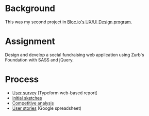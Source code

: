 <h1>Background</h1>
<p>This was my second project in <a href="https://www.bloc.io/ux-design-bootcamp" target="_blank">Bloc.io's UX/UI Design program</a>.</p>

<h1>Assignment</h1>
<p>Design and develop a social fundraising web application using Zurb's Foundation with SASS and jQuery.</p>

<h1>Process</h1>
<p>
<ul>
<li><a href="https://astridparis.typeform.com/report/G9X5at/pnRF" target="_blank"> User survey</a> (Typeform web-based report)</li>
<li><a href="https://github.com/astridparisUX/Fundraising/blob/master/UX/Fundraising_sketches1.pdf" target="_blank">Initial sketches</a>
<li><a href="https://github.com/astridparisUX/Fundraising/blob/master/UX/competitive_analysis.pdf" target="_blank">Competitive analysis</a></li>
<li><a href="https://docs.google.com/spreadsheets/d/1zfwlVCChYjUVCmGTP8hQ-TsWUBgfazb6UMJQm7NrPu8/edit?usp=sharing" target="_blank"> User stories</a> (Google spreadsheet)</li>
</ul>
</p>
